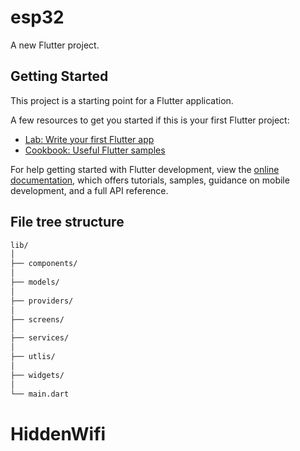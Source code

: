 # esp32

A new Flutter project.

## Getting Started

This project is a starting point for a Flutter application.

A few resources to get you started if this is your first Flutter project:

- [Lab: Write your first Flutter app](https://docs.flutter.dev/get-started/codelab)
- [Cookbook: Useful Flutter samples](https://docs.flutter.dev/cookbook)

For help getting started with Flutter development, view the
[online documentation](https://docs.flutter.dev/), which offers tutorials,
samples, guidance on mobile development, and a full API reference.


## File tree structure

``` txt
lib/
│
├── components/
│
├── models/
│
├── providers/
│
├── screens/
│
├── services/
│
├── utlis/
│
├── widgets/
│
└── main.dart

```

# HiddenWifi
